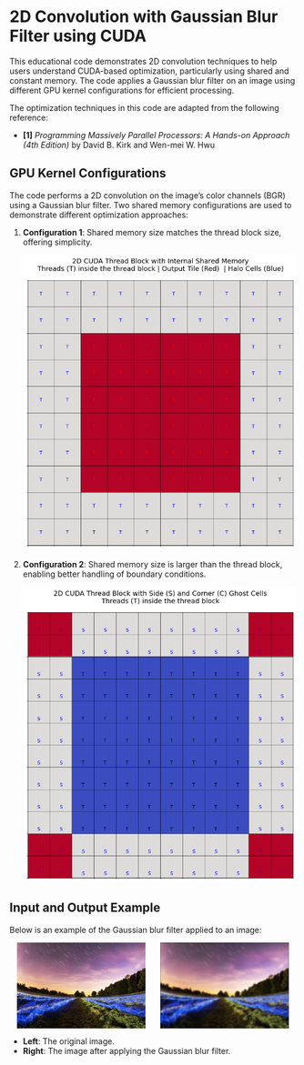 # 2D Convolution with Gaussian Blur Filter using CUDA

This educational code demonstrates 2D convolution techniques to help users understand CUDA-based optimization, particularly using shared and constant memory. The code applies a Gaussian blur filter on an image using different GPU kernel configurations for efficient processing.

The optimization techniques in this code are adapted from the following reference:

- **[1]** *Programming Massively Parallel Processors: A Hands-on Approach (4th Edition)* by David B. Kirk and Wen-mei W. Hwu

## GPU Kernel Configurations

The code performs a 2D convolution on the image’s color channels (BGR) using a Gaussian blur filter. Two shared memory configurations are used to demonstrate different optimization approaches:

1. **Configuration 1**: Shared memory size matches the thread block size, offering simplicity.

   ![Configuration 1](image/fig_1.png)

2. **Configuration 2**: Shared memory size is larger than the thread block, enabling better handling of boundary conditions.

   ![Configuration 2](image/fig_3.png)

## Input and Output Example

Below is an example of the Gaussian blur filter applied to an image:

<div style="display: flex; justify-content: space-around;">
    <img src="src/sample.jpg" alt="Original Image" width="45%"/>
    <img src="src/convolved_image.png" alt="Blurred Image" width="45%"/>
</div>

- **Left**: The original image.
- **Right**: The image after applying the Gaussian blur filter.
